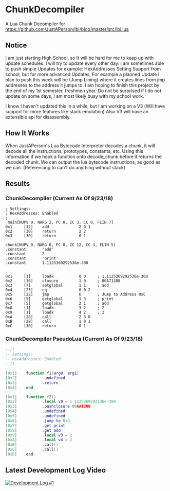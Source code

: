 # ChunkDecompiler
A Lua Chunk Decompiler for https://github.com/JustAPerson/lbi/blob/master/src/lbi.lua

## Notice
I am just starting High School, so It will be hard for me to keep up with update schedules. I will try to update every other day.
I am sometimes able to push simple Updates for example: HexAddresses Setting Support from school, but for more advanced Updates, For example a planned Update I plan to push this week will be (Jump Lining) where it creates lines from jmp addresses to the address it jumps to. I am hoping to finish this project by the end of my 1st semester, freshmen year. Do not be surprised if I do not update on some days, I am most likely busy with my school work.

I know I haven't updated this in a while, but I am working on a V3 (Will have support for more features like stack emulation)
Also V3 will have an extensible api for disassembly.

## How It Works
When JustAPerson's Lua Bytecode Interpreter decodes a chunk, it will decode all the instructions, prototypes, constants, etc.
Using this information if we hook a function onto decode_chunk before it returns the decoded chunk.
We can output the lua bytecode instructions, as good as we can. (Referencing to can't do anything without stack)

## Results

### ChunkDecompiler (Current As Of 9/23/18)
```
; Settings:
; HexAddresses: Enabled
;
 main[NUPV 0, NARG 2, PC 0, IC 3, CC 0, FLIN 7]
0x1     [12]    add             2 0 1
0x2     [30]    return          2 2
0x3     [30]    return          0 1

chunk[NUPV 0, NARG 0, PC 0, IC 12, CC 3, FLIN 5]
.constant       'add'
.constant       2
.constant       'print'
.constant       1.1125369292536e-308


0x1     [1]     loadk           0 0     ; 1.1125369292536e-308
0x2     [36]    closure         1 0     ; 00A71288
0x3     [7]     setglobal       1 1     ; add
0x4     [23]    eq              0 0 2
0x5     [22]    jmp             6       ; Jump to Address 0xC
0x6     [5]     getglobal       1 3     ; print
0x7     [5]     getglobal       2 1     ; add
0x8     [1]     loadk           3 2     ; 2
0x9     [1]     loadk           4 2     ; 2
0xA     [28]    call            2 3 0
0xB     [28]    call            1 0 1
0xC     [30]    return          0 1
```

### ChunkDecompiler PseudoLua (Current As Of 9/23/18)
```lua
--[[
-- Settings:
-- HexAddresses: Enabled
--]]

[0x1]   .function f1(arg0, arg1)
[0x2]           .undefined
[0x3]           .return
[0x4]   .end

[0x1]   .function f2()
[0x2]           .local v0 = 1.1125369292536e-308
[0x3]           .pushclosure 00AA1300
[0x4]           .undefined
[0x5]           .undefined
[0x6]           .jump to 0xD
[0x7]           .get print
[0x8]           .get add
[0x9]           .local v3 = 2
[0xA]           .local v4 = 2
[0xB]           .call()
[0xC]           .call()
[0xD]   .end
```

## Latest Development Log Video
[![Development Log #1](http://img.youtube.com/vi/Lsx5oe4gEdg/0.jpg)](http://www.youtube.com/watch?v=Lsx5oe4gEdg)
